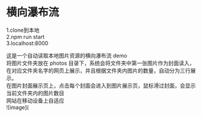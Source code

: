 # 横向瀑布流

1.clone到本地   
2.npm run start   
3.localhost:8000   

这是一个自动读取本地图片资源的横向瀑布流 demo   
将图片文件夹放在 photos 目录下，系统会将文件夹中第一张图片作为封面读入，在对应文件夹名字的网页上展示，并且根据文件夹内图片的数量，自动分为三行展示。   
在图片封面展示页上，点击每个封面会进入到图片展示页，鼠标滑过封面，会显示当前文件夹内的图片数目   
网站在移动设备上自适应   
![image](
